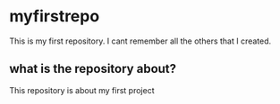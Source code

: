 # myfirstrepo
This is my first repository. I cant remember all the others that I created.

## what is the repository about? 
This repository is about my first project
